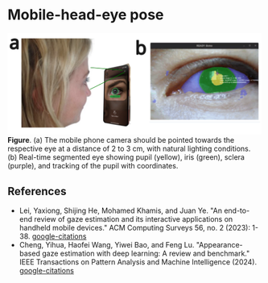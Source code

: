 # Mobile-head-eye pose 

![fig](fig-mobile-phone-pose.svg)
**Figure**. (a) The mobile phone camera should be pointed towards the respective eye at a distance of 2 to 3 cm, with natural lighting conditions. (b) Real-time segmented eye showing pupil (yellow), iris (green), sclera (purple), and tracking of the pupil with coordinates.

## References
* Lei, Yaxiong, Shijing He, Mohamed Khamis, and Juan Ye. "An end-to-end review of gaze estimation and its interactive applications on handheld mobile devices." ACM Computing Surveys 56, no. 2 (2023): 1-38. [google-citations](https://scholar.google.com/scholar?cites=5676980490466235464&as_sdt=2005&sciodt=0,5&hl=en)
* Cheng, Yihua, Haofei Wang, Yiwei Bao, and Feng Lu. "Appearance-based gaze estimation with deep learning: A review and benchmark." IEEE Transactions on Pattern Analysis and Machine Intelligence (2024). [google-citations](https://scholar.google.com/scholar?cites=1315563449260983834&as_sdt=2005&sciodt=0,5&hl=en)


